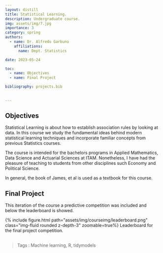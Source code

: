 ```yaml
---
layout: distill
title: Statistical Learning.
description: Undergraduate course. 
img: assets/img/7.jpg
importance: 3
category: spring
authors:
  - name: Dr. Alfredo Garbuno
    affiliations: 
      name: Dept. Statistics

date: 2023-05-24

toc:
  - name: Objectives
  - name: Final Project

bibliography: projects.bib
      
    
---
```


## Objectives

Statistical Learning is about how to establish association rules by
looking at data. In this course we study the fundamental ideas behind
modern statistical learning techniques and incorporate familiar
concepts from previous Statistics courses. 

The course is intended for the bachelors programs in Applied
Mathematics, Data Science and Actuarial Sciences at ITAM. Nonetheless,
I have had the pleasure of teaching to students from other disciplines such 
Economy and Political Science. 

In general, the book of James, et al <d-cite key="James2021"></d-cite> is used as a
textbook for this course.


## Final Project

This iteration of the course a predictive competition was included and
below the leaderboard is showed. 

<div class="row mt-3">
    <div class="col-sm-1 mt-3 mt-md-0">
    </div>
    <div class="col-sm-10 mt-3 mt-md-0">
        {% include figure.html path="assets/img/courseimg/leaderboard.png" class="img-fluid rounded z-depth-3" zoomable=true%}
        Leaderboard for the final project competition. 
    </div>
    <div class="col-sm-1 mt-3 mt-md-0">
    </div>
</div>

<br>

> Tags
: Machine learning, R, tidymodels
